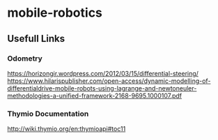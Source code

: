 # mobile-robotics

## Usefull Links

### Odometry

https://horizongir.wordpress.com/2012/03/15/differential-steering/
https://www.hilarispublisher.com/open-access/dynamic-modelling-of-differentialdrive-mobile-robots-using-lagrange-and-newtoneuler-methodologies-a-unified-framework-2168-9695.1000107.pdf

### Thymio Documentation

http://wiki.thymio.org/en:thymioapi#toc11
